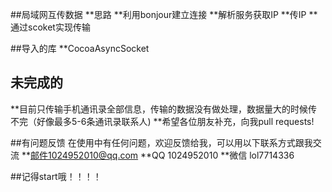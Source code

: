 ##局域网互传数据
**思路
**利用bonjour建立连接
**解析服务获取IP
**传IP
**通过scoket实现传输


##导入的库
**CocoaAsyncSocket

## 未完成的
**目前只传输手机通讯录全部信息，传输的数据没有做处理，数据量大的时候传不完（好像最多5-6条通讯录联系人)
**希望各位朋友补充，向我pull requests!	

##有问题反馈
在使用中有任何问题，欢迎反馈给我，可以用以下联系方式跟我交流
**邮件1024952010@qq.com
**QQ 1024952010
**微信 lol7714336

##记得start哦！！！！
